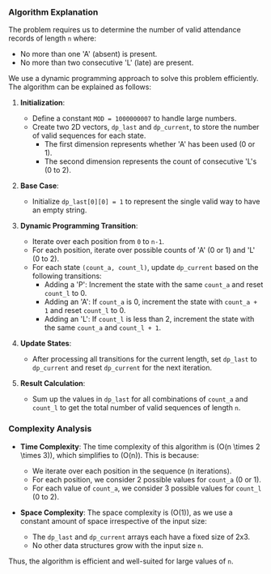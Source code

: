 ### Algorithm Explanation

The problem requires us to determine the number of valid attendance records of length `n` where:
- No more than one 'A' (absent) is present.
- No more than two consecutive 'L' (late) are present.

We use a dynamic programming approach to solve this problem efficiently. The algorithm can be explained as follows:

1. **Initialization**:
   - Define a constant `MOD = 1000000007` to handle large numbers.
   - Create two 2D vectors, `dp_last` and `dp_current`, to store the number of valid sequences for each state. 
     - The first dimension represents whether 'A' has been used (0 or 1).
     - The second dimension represents the count of consecutive 'L's (0 to 2).

2. **Base Case**:
   - Initialize `dp_last[0][0] = 1` to represent the single valid way to have an empty string.

3. **Dynamic Programming Transition**:
   - Iterate over each position from `0` to `n-1`.
   - For each position, iterate over possible counts of 'A' (0 or 1) and 'L' (0 to 2).
   - For each state `(count_a, count_l)`, update `dp_current` based on the following transitions:
     - Adding a 'P': Increment the state with the same `count_a` and reset `count_l` to 0.
     - Adding an 'A': If `count_a` is 0, increment the state with `count_a + 1` and reset `count_l` to 0.
     - Adding an 'L': If `count_l` is less than 2, increment the state with the same `count_a` and `count_l + 1`.

4. **Update States**:
   - After processing all transitions for the current length, set `dp_last` to `dp_current` and reset `dp_current` for the next iteration.

5. **Result Calculation**:
   - Sum up the values in `dp_last` for all combinations of `count_a` and `count_l` to get the total number of valid sequences of length `n`.

### Complexity Analysis

- **Time Complexity**: The time complexity of this algorithm is \(O(n \times 2 \times 3)\), which simplifies to \(O(n)\). This is because:
  - We iterate over each position in the sequence (n iterations).
  - For each position, we consider 2 possible values for `count_a` (0 or 1).
  - For each value of `count_a`, we consider 3 possible values for `count_l` (0 to 2).

- **Space Complexity**: The space complexity is \(O(1)\), as we use a constant amount of space irrespective of the input size:
  - The `dp_last` and `dp_current` arrays each have a fixed size of 2x3.
  - No other data structures grow with the input size `n`.

Thus, the algorithm is efficient and well-suited for large values of `n`.
